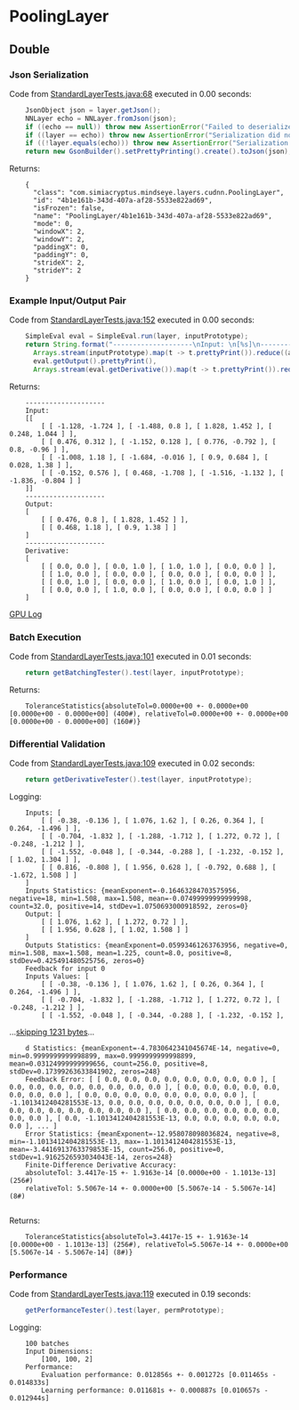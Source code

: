 # PoolingLayer
## Double
### Json Serialization
Code from [StandardLayerTests.java:68](../../../../../../../../src/main/java/com/simiacryptus/mindseye/test/StandardLayerTests.java#L68) executed in 0.00 seconds: 
```java
    JsonObject json = layer.getJson();
    NNLayer echo = NNLayer.fromJson(json);
    if ((echo == null)) throw new AssertionError("Failed to deserialize");
    if ((layer == echo)) throw new AssertionError("Serialization did not copy");
    if ((!layer.equals(echo))) throw new AssertionError("Serialization not equal");
    return new GsonBuilder().setPrettyPrinting().create().toJson(json);
```

Returns: 

```
    {
      "class": "com.simiacryptus.mindseye.layers.cudnn.PoolingLayer",
      "id": "4b1e161b-343d-407a-af28-5533e822ad69",
      "isFrozen": false,
      "name": "PoolingLayer/4b1e161b-343d-407a-af28-5533e822ad69",
      "mode": 0,
      "windowX": 2,
      "windowY": 2,
      "paddingX": 0,
      "paddingY": 0,
      "strideX": 2,
      "strideY": 2
    }
```



### Example Input/Output Pair
Code from [StandardLayerTests.java:152](../../../../../../../../src/main/java/com/simiacryptus/mindseye/test/StandardLayerTests.java#L152) executed in 0.00 seconds: 
```java
    SimpleEval eval = SimpleEval.run(layer, inputPrototype);
    return String.format("--------------------\nInput: \n[%s]\n--------------------\nOutput: \n%s\n--------------------\nDerivative: \n%s",
      Arrays.stream(inputPrototype).map(t -> t.prettyPrint()).reduce((a, b) -> a + ",\n" + b).get(),
      eval.getOutput().prettyPrint(),
      Arrays.stream(eval.getDerivative()).map(t -> t.prettyPrint()).reduce((a, b) -> a + ",\n" + b).get());
```

Returns: 

```
    --------------------
    Input: 
    [[
    	[ [ -1.128, -1.724 ], [ -1.488, 0.8 ], [ 1.828, 1.452 ], [ 0.248, 1.044 ] ],
    	[ [ 0.476, 0.312 ], [ -1.152, 0.128 ], [ 0.776, -0.792 ], [ 0.8, -0.96 ] ],
    	[ [ -1.008, 1.18 ], [ -1.684, -0.016 ], [ 0.9, 0.684 ], [ 0.028, 1.38 ] ],
    	[ [ -0.152, 0.576 ], [ 0.468, -1.708 ], [ -1.516, -1.132 ], [ -1.836, -0.804 ] ]
    ]]
    --------------------
    Output: 
    [
    	[ [ 0.476, 0.8 ], [ 1.828, 1.452 ] ],
    	[ [ 0.468, 1.18 ], [ 0.9, 1.38 ] ]
    ]
    --------------------
    Derivative: 
    [
    	[ [ 0.0, 0.0 ], [ 0.0, 1.0 ], [ 1.0, 1.0 ], [ 0.0, 0.0 ] ],
    	[ [ 1.0, 0.0 ], [ 0.0, 0.0 ], [ 0.0, 0.0 ], [ 0.0, 0.0 ] ],
    	[ [ 0.0, 1.0 ], [ 0.0, 0.0 ], [ 1.0, 0.0 ], [ 0.0, 1.0 ] ],
    	[ [ 0.0, 0.0 ], [ 1.0, 0.0 ], [ 0.0, 0.0 ], [ 0.0, 0.0 ] ]
    ]
```



[GPU Log](etc/cuda.log)

### Batch Execution
Code from [StandardLayerTests.java:101](../../../../../../../../src/main/java/com/simiacryptus/mindseye/test/StandardLayerTests.java#L101) executed in 0.01 seconds: 
```java
    return getBatchingTester().test(layer, inputPrototype);
```

Returns: 

```
    ToleranceStatistics{absoluteTol=0.0000e+00 +- 0.0000e+00 [0.0000e+00 - 0.0000e+00] (400#), relativeTol=0.0000e+00 +- 0.0000e+00 [0.0000e+00 - 0.0000e+00] (160#)}
```



### Differential Validation
Code from [StandardLayerTests.java:109](../../../../../../../../src/main/java/com/simiacryptus/mindseye/test/StandardLayerTests.java#L109) executed in 0.02 seconds: 
```java
    return getDerivativeTester().test(layer, inputPrototype);
```
Logging: 
```
    Inputs: [
    	[ [ -0.38, -0.136 ], [ 1.076, 1.62 ], [ 0.26, 0.364 ], [ 0.264, -1.496 ] ],
    	[ [ -0.704, -1.832 ], [ -1.288, -1.712 ], [ 1.272, 0.72 ], [ -0.248, -1.212 ] ],
    	[ [ -1.552, -0.048 ], [ -0.344, -0.288 ], [ -1.232, -0.152 ], [ 1.02, 1.304 ] ],
    	[ [ 0.816, -0.808 ], [ 1.956, 0.628 ], [ -0.792, 0.688 ], [ -1.672, 1.508 ] ]
    ]
    Inputs Statistics: {meanExponent=-0.16463284703575956, negative=18, min=1.508, max=1.508, mean=-0.07499999999999998, count=32.0, positive=14, stdDev=1.0750693000918592, zeros=0}
    Output: [
    	[ [ 1.076, 1.62 ], [ 1.272, 0.72 ] ],
    	[ [ 1.956, 0.628 ], [ 1.02, 1.508 ] ]
    ]
    Outputs Statistics: {meanExponent=0.05993461263763956, negative=0, min=1.508, max=1.508, mean=1.225, count=8.0, positive=8, stdDev=0.425491480525756, zeros=0}
    Feedback for input 0
    Inputs Values: [
    	[ [ -0.38, -0.136 ], [ 1.076, 1.62 ], [ 0.26, 0.364 ], [ 0.264, -1.496 ] ],
    	[ [ -0.704, -1.832 ], [ -1.288, -1.712 ], [ 1.272, 0.72 ], [ -0.248, -1.212 ] ],
    	[ [ -1.552, -0.048 ], [ -0.344, -0.288 ], [ -1.232, -0.152 ], 
```
...[skipping 1231 bytes](etc/77.txt)...
```
    d Statistics: {meanExponent=-4.7830642341045674E-14, negative=0, min=0.9999999999998899, max=0.9999999999998899, mean=0.03124999999999656, count=256.0, positive=8, stdDev=0.17399263633841902, zeros=248}
    Feedback Error: [ [ 0.0, 0.0, 0.0, 0.0, 0.0, 0.0, 0.0, 0.0 ], [ 0.0, 0.0, 0.0, 0.0, 0.0, 0.0, 0.0, 0.0 ], [ 0.0, 0.0, 0.0, 0.0, 0.0, 0.0, 0.0, 0.0 ], [ 0.0, 0.0, 0.0, 0.0, 0.0, 0.0, 0.0, 0.0 ], [ -1.1013412404281553E-13, 0.0, 0.0, 0.0, 0.0, 0.0, 0.0, 0.0 ], [ 0.0, 0.0, 0.0, 0.0, 0.0, 0.0, 0.0, 0.0 ], [ 0.0, 0.0, 0.0, 0.0, 0.0, 0.0, 0.0, 0.0 ], [ 0.0, -1.1013412404281553E-13, 0.0, 0.0, 0.0, 0.0, 0.0, 0.0 ], ... ]
    Error Statistics: {meanExponent=-12.958078098036824, negative=8, min=-1.1013412404281553E-13, max=-1.1013412404281553E-13, mean=-3.4416913763379853E-15, count=256.0, positive=0, stdDev=1.9162526593034043E-14, zeros=248}
    Finite-Difference Derivative Accuracy:
    absoluteTol: 3.4417e-15 +- 1.9163e-14 [0.0000e+00 - 1.1013e-13] (256#)
    relativeTol: 5.5067e-14 +- 0.0000e+00 [5.5067e-14 - 5.5067e-14] (8#)
    
```

Returns: 

```
    ToleranceStatistics{absoluteTol=3.4417e-15 +- 1.9163e-14 [0.0000e+00 - 1.1013e-13] (256#), relativeTol=5.5067e-14 +- 0.0000e+00 [5.5067e-14 - 5.5067e-14] (8#)}
```



### Performance
Code from [StandardLayerTests.java:119](../../../../../../../../src/main/java/com/simiacryptus/mindseye/test/StandardLayerTests.java#L119) executed in 0.19 seconds: 
```java
    getPerformanceTester().test(layer, permPrototype);
```
Logging: 
```
    100 batches
    Input Dimensions:
    	[100, 100, 2]
    Performance:
    	Evaluation performance: 0.012856s +- 0.001272s [0.011465s - 0.014833s]
    	Learning performance: 0.011681s +- 0.000887s [0.010657s - 0.012944s]
    
```

